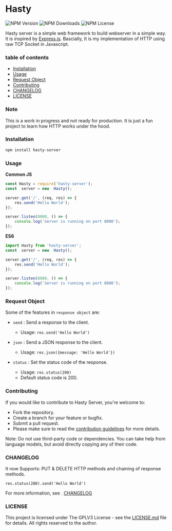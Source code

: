 # Hasty 


![NPM Version](https://img.shields.io/npm/v/hasty-server)
![NPM Downloads](https://img.shields.io/npm/d18m/hasty-server)
![NPM License](https://img.shields.io/npm/l/hasty-server)

Hasty server is a simple web framework to build webserver  in a simple way. It is inspired by [Express.js](https://expressjs.com/).
Bascially, It is my implementation of HTTP using raw TCP Socket in Javascript.

###  table of contents
- [Installation](#installation)
- [Usage](#usage)
- [Request Object](#request-object)
- [Contributing](#contributing)
- [CHANGELOG](CHANGELOG.md)
- [LICENSE](LICENSE.md)


### Note

This is a work in progress and not ready for production. It is just a fun project to learn how HTTP works under the hood.

### Installation
```bash
npm install hasty-server
```

### Usage  
 
**Common JS**

```Javascript
const Hasty = require('hasty-server');
const  server = new  Hasty();

server.get('/', (req, res) => {
    res.send('Hello World');
});

server.listen(8080, () => {
    console.log('Server is running on port 8080');
});
```
    
**ES6**

```Javascript
import Hasty from 'hasty-server';
const  server = new  Hasty();

server.get('/', (req, res) => {
    res.send('Hello World');
});

server.listen(8080, () => {
    console.log('Server is running on port 8080');
});
```

### Request Object

Some of the features in  `response object` are:

- `send` : Send a response to the client.
    - Usage: `res.send('Hello World')`

- `json` : Send a JSON response to the client.
    - Usage: `res.json({message: 'Hello World'})`

- `status` : Set the status code of the response.
    - Usage: `res.status(200)`
    - Default status code is 200.
    
### Contributing

If you would like to contribute to Hasty Server, you're welcome to:

 - Fork the repository.
 - Create a branch for your feature or bugfix.
 - Submit a pull request.
 - Please make sure to read the [contribution guidelines](COCONTRIBUTING.md) for more details.

Note: Do not use third-party code or dependencies. You can take help from language models, but avoid directly copying any of their code.

### CHANGELOG
 
It now Supports: PUT & DELETE HTTP methods and chaining of response methods.

`res.status(200).send('Hello World')`


For more information, see .
[CHANGELOG](CHANGELOG.md)

### LICENSE

This project is licensed under The GPLV3 License - see the [LICENSE.md](LICENSE.md) file for details.
All rights reserved to the author.
```
